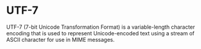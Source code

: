 # UTF-7

UTF-7 (7-bit Unicode Transformation Format) is a variable-length character
encoding that is used to represent Unicode-encoded text using a stream of ASCII
character for use in MIME messages.